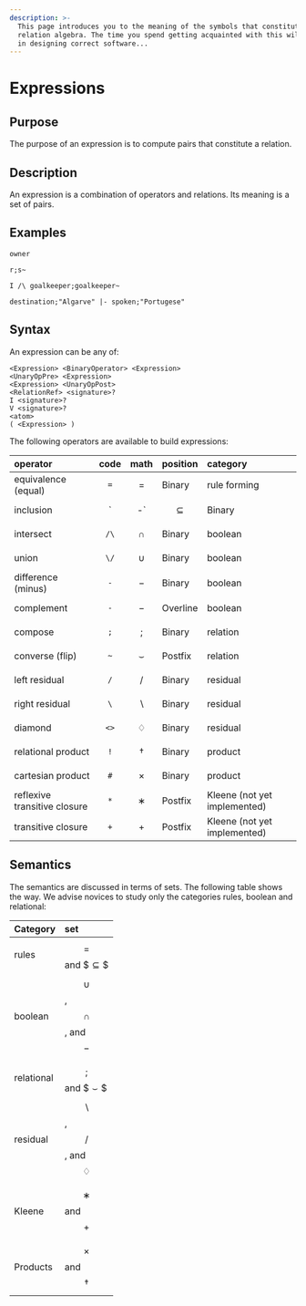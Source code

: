 ```yaml
---
description: >-
  This page introduces you to the meaning of the symbols that constitute
  relation algebra. The time you spend getting acquainted with this will pay off
  in designing correct software...
---
```


# Expressions

## Purpose

The purpose of an expression is to compute pairs that constitute a relation.

## Description

An expression is a combination of operators and relations. Its meaning is a set of pairs.

## Examples

`owner`

`r;s~`

`I /\ goalkeeper;goalkeeper~`

`destination;"Algarve" |- spoken;"Portugese"`

## Syntax

An expression can be any of:

```text
<Expression> <BinaryOperator> <Expression>
<UnaryOpPre> <Expression>
<Expression> <UnaryOpPost>
<RelationRef> <signature>?
I <signature>?
V <signature>?
<atom>
( <Expression> )
```

The following operators are available to build expressions:

| operator | code | math | position | category |
| :--- | :---: | :---: | :--- | :--- |
| equivalence \(equal\) | `=` | $$=$$ | Binary | rule forming |
| inclusion | `|-` | $$⊆$$ | Binary | rule forming |
| intersect | `/\` | $$∩$$ | Binary | boolean |
| union | `\/` | $$∪$$ | Binary | boolean |
| difference \(minus\) | `-` | $$-$$ | Binary | boolean |
| complement | `-` | $$-$$ | Overline | boolean |
| compose | `;` | $$;$$ | Binary | relation |
| converse \(flip\) | `~` | $$\smallsmile$$ | Postfix | relation |
| left residual | `/` | $$/$$ | Binary | residual |
| right residual | `\` | $$\backslash$$ | Binary | residual |
| diamond | `<>` | $$♢$$ | Binary | residual |
| relational product | `!` | $$†$$ | Binary | product |
| cartesian product | `#` | $$\times$$ | Binary | product |
| reflexive transitive closure | `*` | $$∗$$ | Postfix | Kleene \(not yet implemented\) |
| transitive closure | `+` | $$+$$ | Postfix | Kleene \(not yet implemented\) |

## Semantics

The semantics are discussed in terms of sets. The following table shows the way. We advise novices to study only the categories rules, boolean and relational:

| Category | set |
| :--- | :--- |
| rules | $$=$$ and $$\subseteq\$$ |
| boolean | $$\cup$$, $$\cap$$, and $$-$$ |
| relational | $$;$$ and $$\smallsmile\$$ |
| residual | $$\backslash$$, $$/$$, and $$♢$$ |
| Kleene | $$∗$$ and $$+$$ |
| Products | $$\times$$ and $$†$$ |

